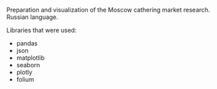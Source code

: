 Preparation and visualization of the Moscow cathering market research. Russian language.

Libraries that were used:

* pandas
* json
* matplotlib
* seaborn
* plotly
* folium
